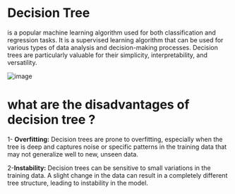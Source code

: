 # Decision Tree
is a popular machine learning algorithm used for both classification and regression tasks. It is a supervised learning algorithm that can be used for various types of data analysis and decision-making processes. Decision trees are particularly valuable for their simplicity, interpretability, and versatility.

![image](https://cdn-cashy-static-assets.lucidchart.com/lucidspark/marketing/blog/2020Q4/decision-tree/Decision-tree.png)


# what are the disadvantages of decision tree ?
1- **Overfitting:** Decision trees are prone to overfitting, especially when the tree is deep and captures noise or specific patterns in the training data that may not generalize well to new, unseen data.


2-**Instability:** Decision trees can be sensitive to small variations in the training data. A slight change in the data can result in a completely different tree structure, leading to instability in the model.
